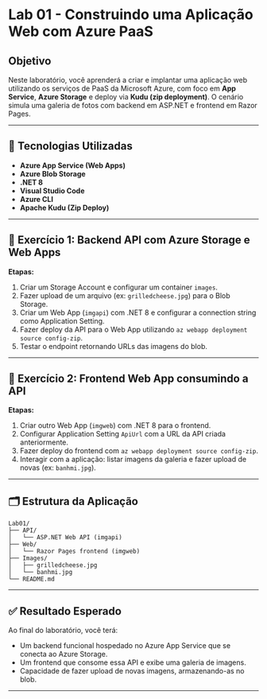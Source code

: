 # Lab 01 - Construindo uma Aplicação Web com Azure PaaS

## Objetivo

Neste laboratório, você aprenderá a criar e implantar uma aplicação web utilizando os serviços de PaaS da Microsoft Azure, com foco em **App Service**, **Azure Storage** e deploy via **Kudu (zip deployment)**. O cenário simula uma galeria de fotos com backend em ASP.NET e frontend em Razor Pages.

---

## 🔧 Tecnologias Utilizadas

- **Azure App Service (Web Apps)**
- **Azure Blob Storage**
- **.NET 8**
- **Visual Studio Code**
- **Azure CLI**
- **Apache Kudu (Zip Deploy)**

---

## 🧪 Exercício 1: Backend API com Azure Storage e Web Apps

**Etapas:**

1. Criar um Storage Account e configurar um container `images`.
2. Fazer upload de um arquivo (ex: `grilledcheese.jpg`) para o Blob Storage.
3. Criar um Web App (`imgapi`) com .NET 8 e configurar a connection string como Application Setting.
4. Fazer deploy da API para o Web App utilizando `az webapp deployment source config-zip`.
5. Testar o endpoint retornando URLs das imagens do blob.

---

## 🧪 Exercício 2: Frontend Web App consumindo a API

**Etapas:**

1. Criar outro Web App (`imgweb`) com .NET 8 para o frontend.
2. Configurar Application Setting `ApiUrl` com a URL da API criada anteriormente.
3. Fazer deploy do frontend com `az webapp deployment source config-zip`.
4. Interagir com a aplicação: listar imagens da galeria e fazer upload de novas (ex: `banhmi.jpg`).

---

## 🗂 Estrutura da Aplicação

```
Lab01/
├── API/
│   └── ASP.NET Web API (imgapi)
├── Web/
│   └── Razor Pages frontend (imgweb)
├── Images/
│   ├── grilledcheese.jpg
│   └── banhmi.jpg
└── README.md
```

---

## ✅ Resultado Esperado

Ao final do laboratório, você terá:

- Um backend funcional hospedado no Azure App Service que se conecta ao Azure Storage.
- Um frontend que consome essa API e exibe uma galeria de imagens.
- Capacidade de fazer upload de novas imagens, armazenando-as no blob.

---